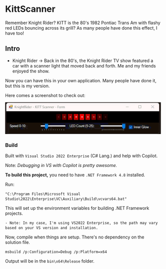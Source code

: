 # KittScanner
Remember Knight Rider? KITT is the 80's 1982 Pontiac Trans Am with flashy red LEDs bouncing across its grill? As many people have done this effect, I have too!

## Intro
* Knight Rider -> Back in the 80's, the Knight Rider TV show featured a car with a scanner light that moved back and forth. Me and my friends  enjoyed the show. 

Now you can have this in your own application. Many people have done it, but this is my version.

Here comes a screenshot to check out:

![KittScanner Screenshot](/img/kitt-scanner.gif)

### Build 

Built with `Visual Studio 2022 Enterprise` (C# Lang.) and help with Copilot. 

Note: _Debugging in VS with Copilot is pretty awesome._


**To build this project,** you need to have `.NET Framework 4.8` installed.
 
 Run:
 
 ```
 "C:\Program Files\Microsoft Visual Studio\2022\Enterprise\VC\Auxiliary\Build\vcvars64.bat"
 ```

 This will set up the environment variables for building .NET Framework projects.
 
    - Note: In my case, I'm using VS2022 Enterprise, so the path may vary based on your VS version and installation.

Now, compile when things are setup. There's no dependency on the solution file. 

  ```
  msbuild /p:Configuration=Debug /p:Platform=x64
  ```

Output will be in the `bin\x64\Release` folder.
